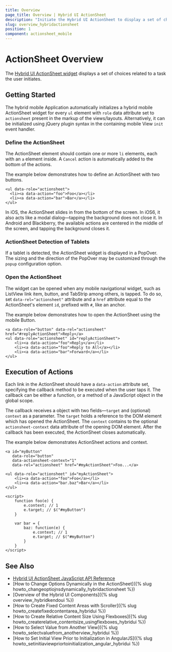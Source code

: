 ```yaml
---
title: Overview
page_title: Overview | Hybrid UI ActionSheet
description: "Initiate the Hybrid UI ActionSheet to display a set of choices in Kendo UI."
slug: overview_hybridactionsheet
position: 1
component: actionsheet_mobile
---
```


# ActionSheet Overview

The [Hybrid UI ActionSheet widget](http://demos.telerik.com/kendo-ui/m/index#actionsheet/index) displays a set of choices related to a task the user initiates.

## Getting Started

The hybrid mobile Application automatically initializes a hybrid mobile ActionSheet widget for every `ul` element with `role` data attribute set to `actionsheet` present in the markup of the views/layouts. Alternatively, it can be initialized using jQuery plugin syntax in the containing mobile View `init` event handler.

### Define the ActionSheet

The ActionSheet element should contain one or more `li` elements, each with an `a` element inside. A `Cancel` action is automatically added to the bottom of the actions.

The example below demonstrates how to define an ActionSheet with two buttons.



    <ul data-role="actionsheet">
      <li><a data-action="foo">Foo</a></li>
      <li><a data-action="bar">Bar</a></li>
    </ul>

In iOS, the ActionSheet slides in from the bottom of the screen. In iOS6, it also acts like a modal dialog&mdash;tapping the background does not close it. In Android and Blackberry, the available actions are centered in the middle of the screen, and tapping the background closes it.

### ActionSheet Detection of Tablets

If a tablet is detected, the ActionSheet widget is displayed in a PopOver. The sizing and the direction of the PopOver may be customized through the `popup` configuration option.

### Open the ActionSheet

The widget can be opened when any mobile navigational widget, such as ListView link item, button, and TabStrip among others, is tapped. To do so, set `data-rel="actionsheet"` attribute and a `href` attribute equal to the ActionSheet's element `id`, prefixed with `#`, like an anchor.

The example below demonstrates how to open the ActionSheet using the mobile Button.



    <a data-role="button" data-rel="actionsheet" href="#replyActionSheet">Reply</a>
    <ul data-role="actionsheet" id="replyActionSheet">
        <li><a data-action="foo">Reply</a></li>
        <li><a data-action="foo">Reply to All</a></li>
        <li><a data-action="bar">Forward</a></li>
    </ul>

## Execution of Actions

Each link in the ActionSheet should have a `data-action` attribute set, specifying the callback method to be executed when the user taps it. The callback can be either a function, or a method of a JavaScript object in the global scope.

The callback receives a object with two fields&mdash;`target` and (optional) `context` as a parameter. The `target` holds a reference to the DOM element which has opened the ActionSheet. The `context` contains to the optional `actionsheet-context` data attribute of the opening DOM element. After the callback has been executed, the ActionSheet closes automatically.

The example below demonstrates ActionSheet actions and context.



    <a id="myButton"
       data-role="button"
       data-actionsheet-context="1"
       data-rel="actionsheet" href="#myActionSheet">Foo...</a>

    <ul data-role="actionsheet" id="myActionSheet">
        <li><a data-action="foo">Foo</a></li>
        <li><a data-action="bar.baz">Bar</a></li>
    </ul>

    <script>
        function foo(e) {
            e.context; // 1
            e.target; // $("#myButton")
        }

        var bar = {
            baz: function(e) {
                e.context; // 1
                e.target; // $("#myButton")
            }
        }
    </script>


## See Also

* [Hybrid UI ActionSheet JavaScript API Reference](/api/javascript/mobile/ui/actionsheet)
* [How to Change Options Dynamically in the ActionSheet]({% slug howto_changeoptiojnsdynamically_hybridactionsheet %})
* [Overview of the Hybrid UI Components]({% slug overview_hybridkendoui %})
* [How to Create Fixed Content Areas with Scroller]({% slug howto_createfixedcontentarea_hybridui %})
* [How to Create Relative Content Size Using Flexboxes]({% slug howto_createrelative_contentsize_usingflexboxes_hybridui %})
* [How to Select Value from Another View]({% slug howto_selectvaluefrom_anotherview_hybridui %})
* [How to Set Initial View Prior to Initialization in AngularJS]({% slug howto_setinitiaviewpriortoinitialization_angular_hybridui %})
